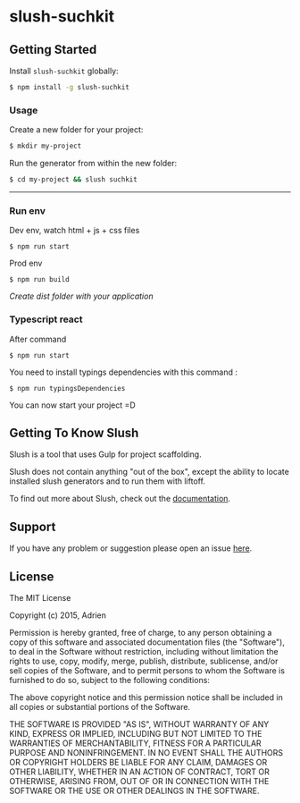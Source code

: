 # slush-suchkit

## Getting Started

Install `slush-suchkit` globally:

```bash
$ npm install -g slush-suchkit
```

### Usage

Create a new folder for your project:

```bash
$ mkdir my-project
```

Run the generator from within the new folder:

```bash
$ cd my-project && slush suchkit
```


----------


### Run env

Dev env, watch html + js + css files

    $ npm run start

Prod env

    $ npm run build

*Create dist folder with your application*

### Typescript react

After command

    $ npm run start

You need to install typings dependencies with this command :

    $ npm run typingsDependencies

You can now start your project =D

## Getting To Know Slush

Slush is a tool that uses Gulp for project scaffolding.

Slush does not contain anything "out of the box", except the ability to locate installed slush generators and to run them with liftoff.

To find out more about Slush, check out the [documentation](https://github.com/slushjs/slush).

## Support
If you have any problem or suggestion please open an issue [here](https://github.com/snailterror/slush-suchkit/issues).

## License

The MIT License

Copyright (c) 2015, Adrien

Permission is hereby granted, free of charge, to any person
obtaining a copy of this software and associated documentation
files (the "Software"), to deal in the Software without
restriction, including without limitation the rights to use,
copy, modify, merge, publish, distribute, sublicense, and/or sell
copies of the Software, and to permit persons to whom the
Software is furnished to do so, subject to the following
conditions:

The above copyright notice and this permission notice shall be
included in all copies or substantial portions of the Software.

THE SOFTWARE IS PROVIDED "AS IS", WITHOUT WARRANTY OF ANY KIND,
EXPRESS OR IMPLIED, INCLUDING BUT NOT LIMITED TO THE WARRANTIES
OF MERCHANTABILITY, FITNESS FOR A PARTICULAR PURPOSE AND
NONINFRINGEMENT. IN NO EVENT SHALL THE AUTHORS OR COPYRIGHT
HOLDERS BE LIABLE FOR ANY CLAIM, DAMAGES OR OTHER LIABILITY,
WHETHER IN AN ACTION OF CONTRACT, TORT OR OTHERWISE, ARISING
FROM, OUT OF OR IN CONNECTION WITH THE SOFTWARE OR THE USE OR
OTHER DEALINGS IN THE SOFTWARE.
